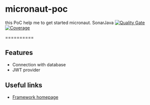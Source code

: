 # micronaut-poc
this PoC help me to get started micronaut.
SonarJava 
[![Quality Gate](https://sonarcloud.io/api/project_badges/measure?project=nsimonin1_micronaut-poc&metric=alert_status)](https://sonarcloud.io/component_measures?id=nsimonin1_micronaut-poc) [![Coverage](https://sonarcloud.io/api/project_badges/measure?project=nsimonin1_micronaut-poc&metric=coverage)](https://sonarcloud.io/component_measures?id=nsimonin1_micronaut-poc)

==========

Features
--------

* Connection with database
* JWT provider

Useful links
------------

* [Framework homepage](http://micronaut.io)


